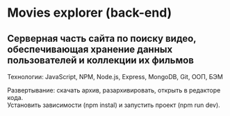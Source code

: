 # Movies explorer (back-end)

Cерверная часть сайта по поиску видео, обеспечивающая хранение данных пользователей и коллекции их фильмов
-----

Технологии: JavaScript, NPM, Node.js, Express, MongoDB, Git, ООП, БЭМ

Развертывание: скачать архив, разархивировать, открыть в редакторе кода.  
Установить зависимости (npm instal) и запустить проект (npm run dev).  
